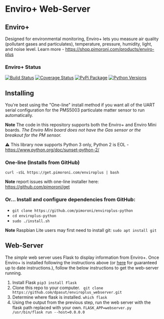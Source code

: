 # Enviro+ Web-Server

## Enviro+

Designed for environmental monitoring, Enviro+ lets you measure air quality (pollutant gases and particulates), temperature, pressure, humidity, light, and noise level. Learn more - https://shop.pimoroni.com/products/enviro-plus

### Enviro+ Status
[![Build Status](https://travis-ci.com/pimoroni/enviroplus-python.svg?branch=master)](https://travis-ci.com/pimoroni/enviroplus-python)
[![Coverage Status](https://coveralls.io/repos/github/pimoroni/enviroplus-python/badge.svg?branch=master)](https://coveralls.io/github/pimoroni/enviroplus-python?branch=master)
[![PyPi Package](https://img.shields.io/pypi/v/enviroplus.svg)](https://pypi.python.org/pypi/enviroplus)
[![Python Versions](https://img.shields.io/pypi/pyversions/enviroplus.svg)](https://pypi.python.org/pypi/enviroplus)

## Installing

You're best using the "One-line" install method if you want all of the UART serial configuration for the PMS5003 particulate matter sensor to run automatically.

**Note** The code in this repository supports both the Enviro+ and Enviro Mini boards. _The Enviro Mini board does not have the Gas sensor or the breakout for the PM sensor._

:warning: This library now supports Python 3 only, Python 2 is EOL - https://www.python.org/doc/sunset-python-2/

### One-line (Installs from GitHub)

```
curl -sSL https://get.pimoroni.com/enviroplus | bash
```

**Note** report issues with one-line installer here: https://github.com/pimoroni/get

### Or... Install and configure dependencies from GitHub:

* `git clone https://github.com/pimoroni/enviroplus-python`
* `cd enviroplus-python`
* `sudo ./install.sh`

**Note** Raspbian Lite users may first need to install git: `sudo apt install git`

## Web-Server

The *simple* web server uses Flask to display information from Enviro+. Once Enviro+ is installed following the instructions above (or [here](https://github.com/pimoroni/enviroplus-python) for guaranteed up to date instructions.), follow the below instructions to get the web-server running. 

1. Install Flask
```pip3 install Flask``` 
2. Clone this repo to your computer. 
``` git clone https://github.com/dpasut/enviroplus_webserver.git```
3. Determine where flask is installed.
```which flask```
4. Using the output from the previous step, run the web server with the flask path replaced with your own.
 ```FLASK_APP=webserver.py /usr/bin/flask run --host=0.0.0.0``` 

